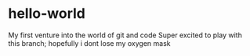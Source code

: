 # hello-world
My first venture into the world of git and code
Super excited to play with this branch;
hopefully i dont lose my oxygen mask
